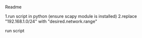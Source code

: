 Readme

1.run script in python (ensure scapy module is installed)
2.replace "192.168.1.0/24" with "desired.network.range"

run script
